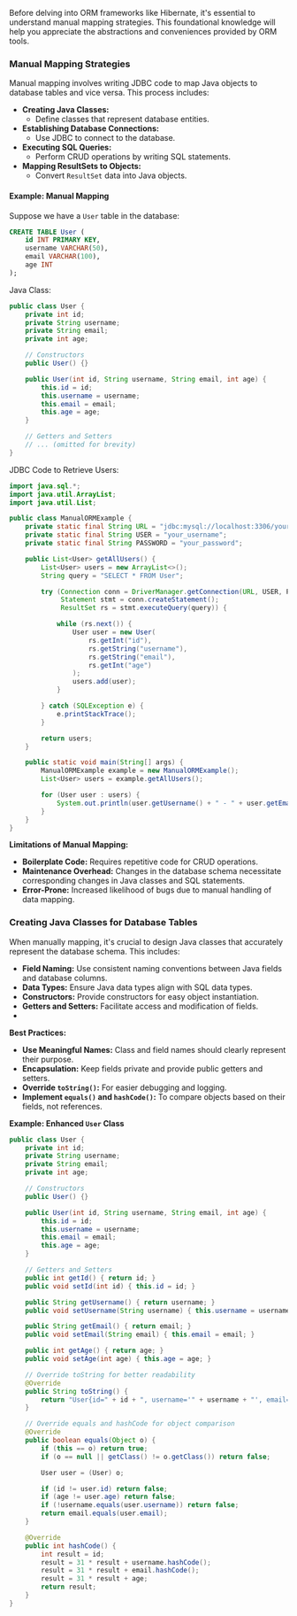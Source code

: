 Before delving into ORM frameworks like Hibernate, it's essential to understand manual mapping strategies. This foundational knowledge will help you appreciate the abstractions and conveniences provided by ORM tools.
### Manual Mapping Strategies
Manual mapping involves writing JDBC code to map Java objects to database tables and vice versa. This process includes:

- **Creating Java Classes:**
    - Define classes that represent database entities.
- **Establishing Database Connections:**
    - Use JDBC to connect to the database.
- **Executing SQL Queries:**
    - Perform CRUD operations by writing SQL statements.
- **Mapping ResultSets to Objects:**
    - Convert `ResultSet` data into Java objects.
#### **Example: Manual Mapping**
Suppose we have a `User` table in the database:
```sql
CREATE TABLE User (
    id INT PRIMARY KEY,
    username VARCHAR(50),
    email VARCHAR(100),
    age INT
);
```
Java Class:
```java
public class User {
    private int id;
    private String username;
    private String email;
    private int age;

    // Constructors
    public User() {}

    public User(int id, String username, String email, int age) {
        this.id = id;
        this.username = username;
        this.email = email;
        this.age = age;
    }

    // Getters and Setters
    // ... (omitted for brevity)
}
```
JDBC Code to Retrieve Users:
```java
import java.sql.*;
import java.util.ArrayList;
import java.util.List;

public class ManualORMExample {
    private static final String URL = "jdbc:mysql://localhost:3306/your_database";
    private static final String USER = "your_username";
    private static final String PASSWORD = "your_password";

    public List<User> getAllUsers() {
        List<User> users = new ArrayList<>();
        String query = "SELECT * FROM User";

        try (Connection conn = DriverManager.getConnection(URL, USER, PASSWORD);
             Statement stmt = conn.createStatement();
             ResultSet rs = stmt.executeQuery(query)) {

            while (rs.next()) {
                User user = new User(
                    rs.getInt("id"),
                    rs.getString("username"),
                    rs.getString("email"),
                    rs.getInt("age")
                );
                users.add(user);
            }

        } catch (SQLException e) {
            e.printStackTrace();
        }

        return users;
    }

    public static void main(String[] args) {
        ManualORMExample example = new ManualORMExample();
        List<User> users = example.getAllUsers();

        for (User user : users) {
            System.out.println(user.getUsername() + " - " + user.getEmail());
        }
    }
}
```
**Limitations of Manual Mapping:**
- **Boilerplate Code:** Requires repetitive code for CRUD operations.
- **Maintenance Overhead:** Changes in the database schema necessitate corresponding changes in Java classes and SQL statements.
- **Error-Prone:** Increased likelihood of bugs due to manual handling of data mapping.

### Creating Java Classes for Database Tables

When manually mapping, it's crucial to design Java classes that accurately represent the database schema. This includes:
- **Field Naming:** Use consistent naming conventions between Java fields and database columns.
- **Data Types:** Ensure Java data types align with SQL data types.
- **Constructors:** Provide constructors for easy object instantiation.
- **Getters and Setters:** Facilitate access and modification of fields.
- 
**Best Practices:**
- **Use Meaningful Names:** Class and field names should clearly represent their purpose.
- **Encapsulation:** Keep fields private and provide public getters and setters.
- **Override `toString()`:** For easier debugging and logging.
- **Implement `equals()` and `hashCode()`:** To compare objects based on their fields, not references.

**Example: Enhanced `User` Class**
```java
public class User {
    private int id;
    private String username;
    private String email;
    private int age;

    // Constructors
    public User() {}

    public User(int id, String username, String email, int age) {
        this.id = id;
        this.username = username;
        this.email = email;
        this.age = age;
    }

    // Getters and Setters
    public int getId() { return id; }
    public void setId(int id) { this.id = id; }

    public String getUsername() { return username; }
    public void setUsername(String username) { this.username = username; }

    public String getEmail() { return email; }
    public void setEmail(String email) { this.email = email; }

    public int getAge() { return age; }
    public void setAge(int age) { this.age = age; }

    // Override toString for better readability
    @Override
    public String toString() {
        return "User{id=" + id + ", username='" + username + "', email='" + email + "', age=" + age + "}";
    }

    // Override equals and hashCode for object comparison
    @Override
    public boolean equals(Object o) {
        if (this == o) return true;
        if (o == null || getClass() != o.getClass()) return false;

        User user = (User) o;

        if (id != user.id) return false;
        if (age != user.age) return false;
        if (!username.equals(user.username)) return false;
        return email.equals(user.email);
    }

    @Override
    public int hashCode() {
        int result = id;
        result = 31 * result + username.hashCode();
        result = 31 * result + email.hashCode();
        result = 31 * result + age;
        return result;
    }
}
```

